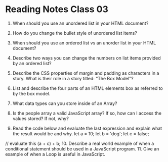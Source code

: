 # Reading Notes Class 03

1. When should you use an unordered list in your HTML document?
2. How do you change the bullet style of unordered list items?
3. When should you use an ordered list vs an unorder list in your HTML document?
4. Describe two ways you can change the numbers on list items provided by an ordered list?

5. Describe the CSS properties of margin and padding as characters in a story. What is their role in a story titled: “The Box Model”?
6. List and describe the four parts of an HTML elements box as referred to by the box model.

7. What data types can you store inside of an Array?
8. Is the people array a valid JavaScript array? If so, how can I access the values stored? If not, why?

9. Read the code below and evaluate the last expression and explain what the result would be and why.
    let a = 10;
  let b = 'dog';
  let c = false;

  // evaluate this
   (a + c) + b;
10. Describe a real world example of when a conditional statement should be used in a JavaScript program.
11. Give an example of when a Loop is useful in JavaScript.
